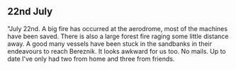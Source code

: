 ## 22nd July

"July 22nd. A big fire has occurred at the aerodrome, most of the machines have been saved. There is also a large forest fire raging some little distance away. A good many vessels have been stuck in the sandbanks in their endeavours to reach Bereznik. It looks awkward for us too. No mails. Up to date I've only had two from home and three from friends.